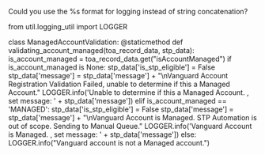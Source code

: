 Could you use the %s format for logging instead of string concatenation?



from util.logging_util import LOGGER


class ManagedAccountValidation:
    @staticmethod
    def validating_account_managed(toa_record_data, stp_data):
        is_account_managed = toa_record_data.get("isAccountManaged")
        if is_account_managed is None:
            stp_data['is_stp_eligible'] = False
            stp_data['message'] = stp_data['message'] + "\nVanguard Account Registration Validation Failed, unable to determine if this a Managed Account."
            LOGGER.info('Unable to determine if this a Managed Account. , set message: ' + stp_data['message'])
        elif is_account_managed == 'MANAGED':
            stp_data['is_stp_eligible'] = False
            stp_data['message'] = stp_data['message'] + "\nVanguard Account is Managed. STP Automation is out of scope. Sending to Manual Queue."
            LOGGER.info('Vanguard Account is Managed. , set message: ' + stp_data['message'])
        else:
            LOGGER.info("Vanguard account is not a Managed account.")
